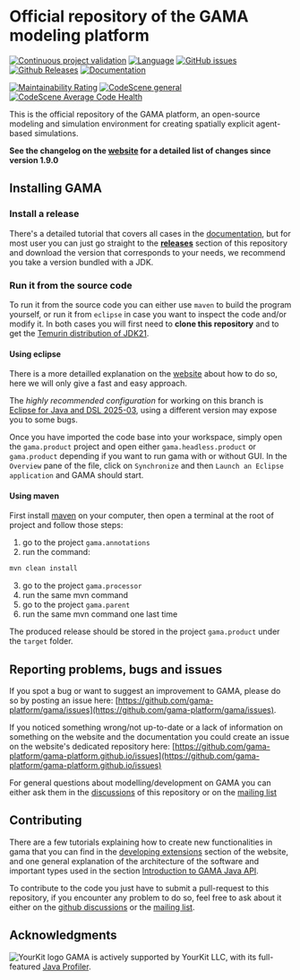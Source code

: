 # Official repository of the GAMA modeling platform
[![Continuous project validation](https://github.com/gama-platform/new.gama/actions/workflows/trigger-compilation.yaml/badge.svg)](https://github.com/gama-platform/gama/actions/workflows/trigger-compilation.yaml)
[![Language](https://img.shields.io/badge/language-java-brightgreen.svg)](https://www.java.com/)
[![GitHub issues](https://img.shields.io/github/issues/gama-platform/gama.svg)](https://github.com/gama-platform/gama/issues)
[![Github Releases](https://img.shields.io/github/release/gama-platform/gama.svg)](https://github.com/gama-platform/gama/releases)
[![Documentation](https://img.shields.io/badge/documentation-web-brightgreen.svg)](https://gama-platform.github.io)

[![Maintainability Rating](https://sonarcloud.io/api/project_badges/measure?project=gama-platform_new.gama&metric=sqale_rating)](https://sonarcloud.io/summary/new_code?id=gama-platform_new.gama)
[![CodeScene general](https://codescene.io/images/analyzed-by-codescene-badge.svg)](https://codescene.io/projects/51964)
[![CodeScene Average Code Health](https://codescene.io/projects/51964/status-badges/average-code-health)](https://codescene.io/projects/51964)


This is the official repository of the GAMA platform, an open-source modeling and simulation environment for creating spatially explicit agent-based simulations. 

**See the changelog on the [website](https://gama-platform.org/wiki/next/Changelog) for a detailed list of changes since version 1.9.0**  

## Installing GAMA

### Install a release
There's a detailed tutorial that covers all cases in the [documentation](https://gama-platform.org/wiki/Installation), but for most user you can just go straight to the [**releases**](https://github.com/gama-platform/gama/releases) section of this repository and download the version that corresponds to your needs, we recommend you take a version bundled with a JDK.

### Run it from the source code

To run it from the source code you can either use `maven` to build the program yourself, or run it from `eclipse` in case you want to inspect the code and/or modify it. In both cases you will first need to **clone this repository** and to get the [Temurin distribution of JDK21](https://adoptium.net).

#### Using eclipse

There is a more detailled explanation on the [website](https://gama-platform.org/wiki/InstallingGitVersion) about how to do so, here we will only give a fast and easy approach.

The _highly recommended configuration_ for working on this branch is [Eclipse for Java and DSL 2025-03](https://www.eclipse.org/downloads/packages/release/2025-03/r/eclipse-ide-java-and-dsl-developers), using a different version may expose you to some bugs.

Once you have imported the code base into your workspace, simply open the `gama.product` project and open either `gama.headless.product` or `gama.product` depending if you want to run gama with or without GUI.
In the `Overview` pane of the file, click on `Synchronize` and then `Launch an Eclipse application` and GAMA should start.

#### Using maven

First install [maven](https://maven.apache.org/) on your computer, then open a terminal at the root of project and follow those steps:
1. go to the project `gama.annotations`
2. run the command:
```bash
mvn clean install
```
3. go to the project `gama.processor`
4. run the same mvn command
5. go to the project `gama.parent`
6. run the same mvn command one last time

The produced release should be stored in the project `gama.product` under the `target` folder.

## Reporting problems, bugs and issues

If you spot a bug or want to suggest an improvement to GAMA, please do so by posting an issue here: [https://github.com/gama-platform/gama/issues](https://github.com/gama-platform/gama/issues). 

If you noticed something wrong/not up-to-date or a lack of information on something on the website and the documentation you could create an issue on the website's dedicated repository here: [https://github.com/gama-platform/gama-platform.github.io/issues](https://github.com/gama-platform/gama-platform.github.io/issues)

For general questions about modelling/development on GAMA you can either ask them in the [discussions](https://github.com/gama-platform/gama/discussions) of this repository or on the [mailing list](https://groups.google.com/g/gama-platform)

## Contributing

There are a few tutorials explaining how to create new functionalities in gama that you can find in the [developing extensions](https://gama-platform.org/wiki/DevelopingExtensions) section of the website, and one general explanation of the architecture of the software and important types used in the section [Introduction to GAMA Java API](https://gama-platform.org/wiki/Introduction-To-Gama-Java-API).

To contribute to the code you just have to submit a pull-request to this repository, if you encounter any problem to do so, feel free to ask about it either on the [github discussions](https://github.com/gama-platform/gama/discussions) or the [mailing list](https://groups.google.com/g/gama-platform).

 ## Acknowledgments

 ![YourKit logo](https://www.yourkit.com/images/yk_logo.svg) GAMA is actively supported by YourKit LLC, with its full-featured <a href="https://www.yourkit.com/java/profiler/index.jsp">Java Profiler</a>.


 
 

  
  
  
